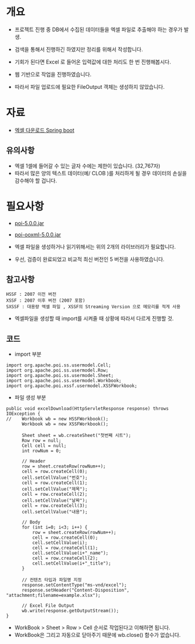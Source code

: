 # 개요
- 프로젝트 진행 중 DB에서 수집된 데이터들을 엑셀 파일로 추출해야 하는 경우가 발생.
- 검색을 통해서 진행하긴 하였지만 정리를 위해서 작성합니다. 

- 기회가 된다면 Excel 로 들어온 입력값에 대한 처리도 한 번 진행해봅시다.
- 웹 기반으로 작업을 진행하였습니다. 
- 따라서 파일 업로드에 필요한 FileOutput 객체는 생성하지 않았습니다. 

# 자료
- [엑셀 다운로드 Spring boot](https://velog.io/@haerong22/Spring-%EC%97%91%EC%85%80-%ED%8C%8C%EC%9D%BC-%EB%8B%A4%EC%9A%B4%EB%A1%9C%EB%93%9C-%ED%95%98%EA%B8%B0)

## 유의사항
- 엑셀 1셀에 들어갈 수 있는 글자 수에는 제한이 있습니다. (32,767자)
- 따라서 많은 양의 텍스트 데이터(예/ CLOB )를 처리하게 될 경우 데이터의 손실을 감수해야 할 겁니다. 

# 필요사항
- [poi-5.0.0.jar](https://mvnrepository.com/artifact/org.apache.poi/poi/5.0.0)
- [poi-ooxml-5.0.0.jar](https://mvnrepository.com/artifact/org.apache.poi/poi-ooxml/5.0.0)

- 엑셀 파일을 생성하거나 읽기위해서는 위의 2개의 라이브러리가 필요합니다.
- 우선, 검증이 완료되었고 비교적 최신 버전인 5 버전을 사용하였습니다. 

## 참고사항
```
HSSF : 2007 이전 버전
XSSF : 2007 이후 버전 (2007 포함)
SXSSF : 대용량 엑셀 파일 , XSSF의 Streaming Version 으로 메모리를 적게 사용
```
- 엑셀파일을 생성할 때 import를 시켜줄 때 상황에 따라서 다르게 진행할 것. 


## 코드
- import 부분
```
import org.apache.poi.ss.usermodel.Cell;
import org.apache.poi.ss.usermodel.Row;
import org.apache.poi.ss.usermodel.Sheet;
import org.apache.poi.ss.usermodel.Workbook;
import org.apache.poi.xssf.usermodel.XSSFWorkbook;
```

- 파일 생성 부분
```
public void excelDownload(HttpServletResponse response) throws IOException {
//    Workbook wb = new HSSFWorkbook();
      Workbook wb = new XSSFWorkbook();
      
      Sheet sheet = wb.createSheet("첫번째 시트");
      Row row = null;
      Cell cell = null;
      int rowNum = 0;

      // Header
      row = sheet.createRow(rowNum++);
      cell = row.createCell(0);
      cell.setCellValue("번호");
      cell = row.createCell(1);
      cell.setCellValue("제목");
      cell = row.createCell(2);
      cell.setCellValue("날짜");
      cell = row.createCell(3);
      cell.setCellValue("내용");
      
      // Body
      for (int i=0; i<3; i++) {
          row = sheet.createRow(rowNum++);
          cell = row.createCell(0);
          cell.setCellValue(i);
          cell = row.createCell(1);
          cell.setCellValue(i+"_name");
          cell = row.createCell(2);
          cell.setCellValue(i+"_title");
      }

      // 컨텐츠 타입과 파일명 지정
      response.setContentType("ms-vnd/excel");
      response.setHeader("Content-Disposition", "attachment;filename=example.xlsx");

      // Excel File Output
      wb.write(response.getOutputStream());
}
```
- WorkBook > Sheet > Row > Cell 순서로 작업된다고 이해하면 됩니다.
- WorkBook은 그리고 자동으로 닫아주기 때문에 wb.close() 함수가 없습니다. 
